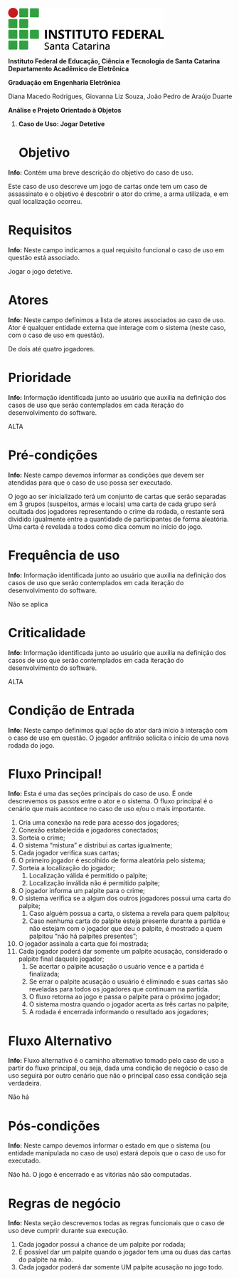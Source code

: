 

![PRG22107/Imagens/logo.png](https://github.com/jaojao7/PRG22107/blob/main/Imagens/logo.png)


**Instituto Federal de Educação, Ciência e Tecnologia de Santa Catarina Departamento Acadêmico de Eletrônica**

**Graduação em Engenharia Eletrônica**

Diana Macedo Rodrigues, Giovanna Liz Souza, João Pedro de Araújo Duarte

**Análise e Projeto Orientado à Objetos**

1. **Caso de Uso: Jogar Detetive**
    # **Objetivo**

**Info:** Contém uma breve descrição do objetivo do caso de uso.

Este caso de uso descreve um jogo de cartas onde tem um caso de assassinato e o objetivo é descobrir o ator do crime, a arma utilizada, e em qual localização ocorreu. 

 # **Requisitos**

**Info:** Neste campo indicamos a qual requisito funcional o caso de uso em questão está associado.

 Jogar o jogo detetive.

 # **Atores**

**Info:** Neste campo definimos a lista de atores associados ao caso de uso. Ator é qualquer entidade externa que interage com o sistema (neste caso, com o caso de uso em questão).

De dois até quatro jogadores.

 # **Prioridade**

**Info:** Informação identificada junto ao usuário que auxilia na definição dos casos de uso que serão contemplados em cada iteração do desenvolvimento do software.

ALTA

 # **Pré-condições**

**Info:** Neste campo devemos informar as condições que devem ser atendidas para que o caso de uso possa ser executado.

O jogo ao ser inicializado terá um conjunto de cartas que serão separadas em 3 grupos (suspeitos, armas e locais) uma carta de cada grupo será ocultada dos jogadores representando o crime da rodada, o restante será dividido igualmente entre a quantidade de participantes de forma aleatória. Uma carta é revelada a todos como dica comum no início do jogo. 


 # **Frequência de uso**

**Info:** Informação identificada junto ao usuário que auxilia na definição dos casos de uso que serão contemplados em cada iteração do desenvolvimento do software.

Não se aplica

 # **Criticalidade**

**Info:** Informação identificada junto ao usuário que auxilia na definição dos casos de uso que serão contemplados em cada iteração do desenvolvimento do software.

ALTA

 # **Condição de Entrada**

**Info:** Neste campo definimos qual ação do ator dará início à interação com o caso de uso em questão. O jogador anfitrião solicita o início de uma nova  rodada do jogo.
 # **Fluxo Principal!**

**Info:** Esta é uma das seções principais do caso de uso. É onde descrevemos os passos entre o ator e o sistema. O fluxo principal é o cenário que mais acontece no caso de uso e/ou o mais importante.
1. Cria uma conexão na rede para acesso dos jogadores;
2. Conexão estabelecida e jogadores conectados;
1. Sorteia o crime;
1. O sistema “mistura” e distribui as cartas igualmente;
1. Cada jogador verifica suas cartas;
1. O primeiro jogador é escolhido de forma aleatória pelo sistema;
1. Sorteia a localização do jogador;
   1) Localização válida é permitido o palpite;
   1) Localização inválida não é permitido palpite;
1. O jogador informa um palpite para o crime;
1. O sistema verifica se a algum dos outros jogadores possui uma carta do palpite;
   1) Caso alguém possua a carta, o sistema a revela para quem palpitou;
   1) Caso nenhuma carta do palpite esteja presente durante a partida e não estejam com o jogador que deu o palpite, é mostrado a quem palpitou “não há palpites presentes”;
1. O jogador assinala a carta que foi mostrada;
1. Cada jogador poderá dar somente um palpite acusação, considerado o palpite final daquele jogador;
    1. Se acertar o palpite acusação o usuário vence e a partida é finalizada;
    1. Se errar o palpite acusação o usuário é eliminado e suas cartas são reveladas para todos os jogadores que continuam na partida.
    1. O fluxo retorna ao jogo e passa o palpite para o próximo jogador;
    1. O sistema mostra quando o jogador acerta as três cartas no palpite;
    1. A rodada é encerrada informando o resultado aos jogadores;

 # **Fluxo Alternativo**

**Info:** Fluxo alternativo é o caminho alternativo tomado pelo caso de uso a partir do fluxo principal, ou seja, dada uma condição de negócio o caso de uso seguirá por outro cenário que não o principal caso essa condição seja verdadeira.

Não há

 # **Pós-condições**

**Info:** Neste campo devemos informar o estado em que o sistema (ou entidade manipulada no caso de uso) estará depois que o caso de uso for executado.

Não há. O jogo é encerrado e as vitórias não são computadas.

 # **Regras de negócio**

**Info:** Nesta seção descrevemos todas as regras funcionais que o caso de uso deve cumprir durante sua execução.

1. Cada jogador possui a chance de um palpite por rodada;
1. É possível dar um palpite quando o jogador tem uma ou duas das cartas do palpite na mão.
1. Cada jogador poderá dar somente UM palpite acusação no jogo todo.
